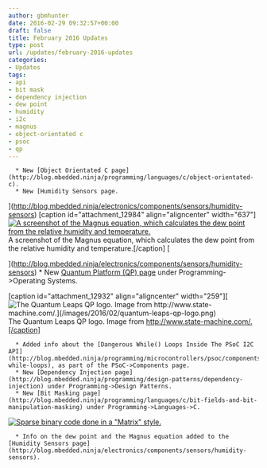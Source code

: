 ```yaml
---
author: gbmhunter
date: 2016-02-29 09:32:57+00:00
draft: false
title: February 2016 Updates
type: post
url: /updates/february-2016-updates
categories:
- Updates
tags:
- api
- bit mask
- dependency injection
- dew point
- humidity
- i2c
- magnus
- object-orientated c
- psoc
- qp
---
```



	  * New [Object Orientated C page](http://blog.mbedded.ninja/programming/languages/c/object-orientated-c).
	  * New [Humidity Sensors page.  

  

](http://blog.mbedded.ninja/electronics/components/sensors/humidity-sensors)
[caption id="attachment_12984" align="aligncenter" width="637"][![A screenshot of the Magnus equation, which calculates the dew point from the relative humidity and temperature.](/images/2016/03/magnus-equation-humidity-temperature-and-dew-point.png)
](/images/2016/03/magnus-equation-humidity-temperature-and-dew-point.png) A screenshot of the Magnus equation, which calculates the dew point from the relative humidity and temperature.[/caption]
[  

  

](http://blog.mbedded.ninja/electronics/components/sensors/humidity-sensors)
	  * New [Quantum Platform (QP) page](http://blog.mbedded.ninja/programming/operating-systems/quantum-platform-qp) under Programming->Operating Systems.  

  

[caption id="attachment_12932" align="aligncenter" width="259"][![The Quantum Leaps QP logo. Image from http://www.state-machine.com/.](/images/2016/02/quantum-leaps-qp-logo.png)
](/images/2016/02/quantum-leaps-qp-logo.png) The Quantum Leaps QP logo. Image from http://www.state-machine.com/.[/caption]
  

  


	  * Added info about the [Dangerous While() Loops Inside The PSoC I2C API](http://blog.mbedded.ninja/programming/microcontrollers/psoc/components#dangerous-while-loops), as part of the PSoC->Components page.
	  * New [Dependency Injection page](http://blog.mbedded.ninja/programming/design-patterns/dependency-injection) under Programming->Design Patterns.
	  * New [Bit Masking page](http://blog.mbedded.ninja/programming/languages/c/bit-fields-and-bit-manipulation-masking) under Programming->Languages->C.  

  



[![Sparse binary code done in a "Matrix" style.](/images/2016/03/binary-sparse-matrix-style.jpg)
](/images/2016/03/binary-sparse-matrix-style.jpg)



	  * Info on the dew point and the Magnus equation added to the [Humidity Sensors page](http://blog.mbedded.ninja/electronics/components/sensors/humidity-sensors).

